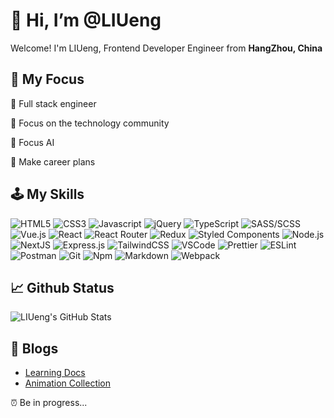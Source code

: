 # 👋 Hi, I’m @LIUeng

<p>Welcome! I'm LIUeng, Frontend Developer Engineer from <b>HangZhou, China</b></p>

## 🔭 My Focus

<p>📔 Full stack engineer</p>
<p>📕 Focus on the technology community</p>
<p>📗 Focus AI</p>
<p>📘 Make career plans</p>

## 🕹 My Skills

<p>
  <img alt="HTML5" src="https://img.shields.io/badge/-HTML5-E34F26?style=for-the-badge&logo=html5&logoColor=white" />
  <img alt="CSS3" src="https://img.shields.io/badge/-CSS3-1572B6?style=for-the-badge&logo=css3&logoColor=white" />
  <img alt="Javascript" src="https://img.shields.io/badge/JavaScript-F7DF1E?style=for-the-badge&logo=javascript&logoColor=black" />
  <img alt="jQuery" src="https://img.shields.io/badge/jQuery-0769AD?style=for-the-badge&logo=jquery&logoColor=white" />
  <img alt="TypeScript" src="https://img.shields.io/badge/TypeScript-007ACC?style=for-the-badge&logo=typescript&logoColor=white" />
  <img alt="SASS/SCSS" src="https://img.shields.io/badge/-SASS/SCSS-CC6699?style=for-the-badge&logo=sass&logoColor=white" />
  <img alt="Vue.js" src="https://img.shields.io/badge/Vue.js-35495E?style=for-the-badge&logo=vue.js&logoColor=4FC08D" />
  <img alt="React" src="https://img.shields.io/badge/-React-45b8d8?style=for-the-badge&logo=react&logoColor=white" />
  <img alt="React Router" src="https://img.shields.io/badge/-React_Router-CA4245?style=for-the-badge&logo=react-router&logoColor=white" />
  <img alt="Redux" src="https://img.shields.io/badge/-Redux-764ABC?style=for-the-badge&logo=redux&logoColor=white" />
  <img alt="Styled Components" src="https://img.shields.io/badge/-Styled_Components-db7092?style=for-the-badge&logo=styled-components&logoColor=white" />
  <img alt="Node.js" src="https://img.shields.io/badge/Node.js-43853D?style=for-the-badge&logo=node.js&logoColor=white" />
  <img alt="NextJS" src="https://img.shields.io/badge/-NextJS-000000?style=for-the-badge&logo=nextdotjs&logoColor=white" />
  <img alt="Express.js" src="https://img.shields.io/badge/Express.js-404D59?style=for-the-badge" />
  <img alt="TailwindCSS" src="https://img.shields.io/badge/-Tailwind%20CSS-0AB6D3?style=for-the-badge&logo=tailwind-css&logoColor=white" />
  <img alt="VSCode" src="https://img.shields.io/badge/-Visual_Studio_Code-0078D7?style=for-the-badge&logo=visual%20studio%20code&logoColor=white" />
  <img alt="Prettier" src="https://img.shields.io/badge/-Prettier-F7B93E?style=for-the-badge&logo=prettier&logoColor=white" />
  <img alt="ESLint" src="https://img.shields.io/badge/-ESLint-4B32C3?style=for-the-badge&logo=eslint&logoColor=white" />
  <img alt="Postman" src="https://img.shields.io/badge/-Postman-FF6C37?style=for-the-badge&logo=postman&logoColor=white" />
  <img alt="Git" src="https://img.shields.io/badge/-Git-F05032?style=for-the-badge&logo=git&logoColor=white" />
  <img alt="Npm" src="https://img.shields.io/badge/-NPM-CB3837?style=for-the-badge&logo=npm&logoColor=white" />
  <img alt="Markdown" src="https://img.shields.io/badge/-Markdown-000000?style=for-the-badge&logo=Markdown&logoColor=white" />
  <img alt="Webpack" src="https://img.shields.io/badge/-Webpack-8DD6F9?style=for-the-badge&logo=webpack&logoColor=white" />
</p>

## 📈 Github Status

![LIUeng's GitHub Stats](https://github-readme-stats.vercel.app/api?username=LIUeng&show_icons=true&hide_border=true&bg_color=FFE6E6&title_color=F7418F&icon_color=F7418F&text_color=F6995C)

## 📝 Blogs

- [Learning Docs](https://liueng.fun)
- [Animation Collection](https://animation.liueng.fun)

<p>⏰ Be in progress...</p>
